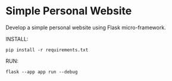 # Simple Personal Website
Develop a simple personal website using Flask micro-framework.

INSTALL:
```shell
pip install -r requirements.txt
```

RUN:
```shell
flask --app app run --debug
```
